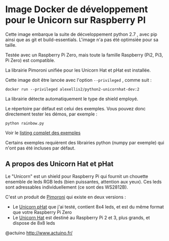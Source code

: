 Image Docker de développement pour le Unicorn sur Raspberry PI
==============================================================

Cette image embarque la suite de décveloppement python 2.7 , avec pip ainsi que as git et build-essentials.
L'image n'a pas été optimsiée pour sa taille.

Testée avec un Raspberry Pi Zero, mais toute la famille Raspberry (Pi2, Pi3, Pi Zero) est compatible.

La librairie Pimoroni unifiée pour les Unicorn Hat et pHat est installée.

Cette image doit être lancée avec l'option `--privileged` , comme suit :

    docker run --privileged alexellis2/python2-unicornhat-dev:2 

La librairie détecte automatiquement le type de shield employé.

Le répertoire par défaut est celui des exemples. Vous pouvez donc directement tester les démos, par exemple :

	python rainbow.py
	
Voir le [listing complet des exemples](https://github.com/pimoroni/unicorn-hat/tree/master/examples)

Certains exemples requièrent des librairies python (numpy par exemple) qui n'ont pas été incluses par défaut.
	
A propos des Unicorn Hat et pHat
--------------------------------
Le "Unicorn" est un shield pour Raspberry Pi qui fournit un chouette ensemble de leds RGB leds (bien puissantes, attention aux yeux).
Ces leds sont adressables individuellement (ce sont des WS2812B).

C'est un produit de [Pimoroni](https://shop.pimoroni.com) qui existe en deux versions :

* Le [Unicorn pHat](http://shop.pimoroni.com/products/unicorn-phat) que j'ai testé, contient 8x4 leds, et est du même format que votre Raspberry Pi Zero
* Le [Unicorn Hat](http://shop.pimoroni.com/products/unicorn-hat) est destiné au Raspberry Pi 2 et 3, plus grands, et dispose de 8x8 leds

	
@actuino
http://www.actuino.fr/
